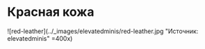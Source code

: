 # Красная кожа

![red-leather](../_images/elevatedminis/red-leather.jpg "Источник: elevatedminis" =400x)
